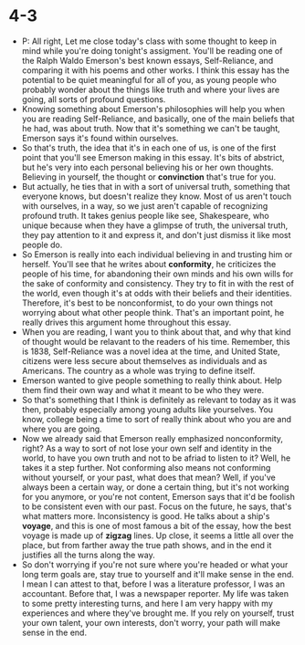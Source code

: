 # 4-3
+ P: All right, Let me close today's class with some thought to keep in mind while you're doing tonight's assigment. You'll be reading one of the Ralph Waldo Emerson's best known essays, Self-Reliance, and comparing it with his poems and other works. I think this essay has the potential to be quiet meaningful for all of you, as young people who probably wonder about the things like truth and where your lives are going, all sorts of profound questions.
+ Knowing something about Emerson's philosophies will help you when you are reading Self-Reliance, and basically, one of the main beliefs that he had, was about truth. Now that it's something we can't be taught, Emerson says it's found within ourselves.
+ So that's truth, the idea that it's in each one of us, is one of the first point that you'll see Emerson making in this essay. It's bits of abstrict, but he's very into each personal believing his or her own thoughts. Believing in yourself, the thought or **convinction** that's true for you.
+ But actually, he ties that in with a sort of universal truth, something that everyone knows, but doesn't realize they know. Most of us aren't touch with ourselves, in a way, so we just aren't capable of recognizing profound truth. It takes genius people like see, Shakespeare, who unique because when they have a glimpse of truth, the universal truth, they pay attention to it and express it, and don't just dismiss it like most people do.
+ So Emerson is really into each individual believing in and trusting him or herself. You'll see that he writes about **conformity**, he criticizes the people of his time, for abandoning their own minds and his own wills for the sake of conformity and consistency. They try to fit in with the rest of the world, even though it's at odds with their beliefs and their identities. Therefore, it's best to be nonconformist, to do your own things not worrying about what other people think. That's an important point, he really drives this argument home throughout this essay.
+ When you are reading, I want you to think about that, and why that kind of thought would be relavant to the readers of his time. Remember, this is 1838, Self-Reliance was a novel idea at the time, and United State, citizens were less secure about themselves as individuals and as Americans. The country as a whole was trying to define itself.
+ Emerson wanted to give people something to really think about. Help them find their own way and what it meant to be who they were. 
+ So that's something that I think is definitely as relevant to today as it was then, probably especially among young adults like yourselves. You know, college being a time to sort of really think about who you are and where you are going.
+ Now we already said that Emerson really emphasized nonconformity, right? As a way to sort of not lose your own self and identity in the world, to have you own truth and not to be afriad to listen to it? Well, he takes it a step further. Not conforming also means not conforming without yourself, or your past, what does that mean? Well, if you've always been a certain way, or done a certain thing, but it's not working for you anymore, or you're not content, Emerson says that it'd be foolish to be consistent even with our past. Focus on the future, he says, that's what matters more. Inconsistency is good. He talks about a ship's **voyage**, and this is one of most famous a bit of the essay, how the best voyage is made up of **zigzag** lines. Up close, it seems a little all over the place, but from farther away the true path shows, and in the end it justifies all the turns along the way.
+ So don't worrying if you're not sure where you're headed or what your long term goals are, stay true to yourself and it'll make sense in the end. I mean I can attest to that, before I was a literature professor, I was an accountant. Before that, I was a newspaper reporter. My life was taken to some pretty interesting turns, and here I am very happy with my experiences and where they've brought me. If you rely on yourself, trust your own talent, your own interests, don't worry, your path will make sense in the end.
